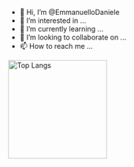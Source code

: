 - 👋 Hi, I’m @EmmanuelloDaniele
- 👀 I’m interested in ...
- 🌱 I’m currently learning ...
- 💞️ I’m looking to collaborate on ...
- 📫 How to reach me ...


 

<a target="_blank" rel="noopener noreferrer nofollow" href="https://camo.githubusercontent.com/0ab5e268957550a2c3f0c6b43d79a86f1b2634d72932777880f3045e4b4a7584/68747470733a2f2f6769746875622d726561646d652d73746174732e76657263656c2e6170702f6170692f746f702d6c616e67732f3f757365726e616d653d6c63303434266c61796f75743d636f6d70616374"><img alt="Top Langs" src="https://camo.githubusercontent.com/0ab5e268957550a2c3f0c6b43d79a86f1b2634d72932777880f3045e4b4a7584/68747470733a2f2f6769746875622d726561646d652d73746174732e76657263656c2e6170702f6170692f746f702d6c616e67732f3f757365726e616d653d6c63303434266c61796f75743d636f6d70616374" height="200px" data-canonical-src="https://github-readme-stats.vercel.app/api/top-langs/?username=lc044&amp;layout=compact" style="max-width: 100%;"></a>

<!---
EmmanuelloDaniele/EmmanuelloDaniele is a ✨ special ✨ repository because its `README.md` (this file) appears on your GitHub profile.
You can click the Preview link to take a look at your changes.
--->
